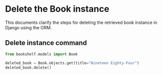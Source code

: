 # Delete the Book instance

This documents clarify the steps for deleting the retrieved book instance in Django using the ORM.

## Delete instance command

```python
from bookshelf.models import Book

deleted_book = Book.objects.get(title="Nineteen Eighty-Four")
deleted_book.delete()
```

